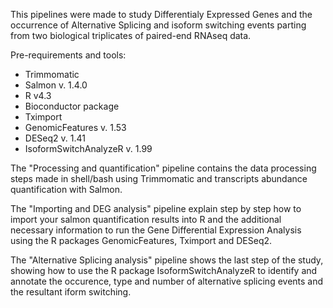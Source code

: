 This pipelines were made to study Differentialy Expressed Genes and the occurrence of Alternative Splicing and isoform switching events parting from two biological triplicates of paired-end RNAseq data.

Pre-requirements and tools:
- Trimmomatic
- Salmon v. 1.4.0
- R v4.3
- Bioconductor package
- Tximport
- GenomicFeatures v. 1.53
- DESeq2 v. 1.41
- IsoformSwitchAnalyzeR v. 1.99

The "Processing and quantification" pipeline contains the data processing steps made in shell/bash using Trimmomatic and transcripts abundance quantification with Salmon.

The "Importing and DEG analysis" pipeline explain step by step how to import your salmon quantification results into R and the additional necessary information to run the Gene Differential Expression Analysis using the R packages GenomicFeatures, Tximport and DESeq2.

The "Alternative Splicing analysis" pipeline shows the last step of the study, showing how to use the R package IsoformSwitchAnalyzeR to identify and annotate the occurence, type and number of alternative splicing events and the resultant iform switching. 

